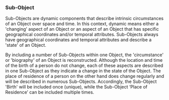 ### Sub-Object

Sub-Objects are dynamic components that describe intrinsic circumstances of an Object over space and time. In this context, dynamic means either a 'changing' aspect of an Object or an aspect of an Object that has specific geographical coordinates and/or temporal attributes. Sub-Objects always have geographical coordinates and temporal attributes and describe a 'state' of an Object.

By including a number of Sub-Objects within one Object, the 'circumstance' or 'biography' of an Object is reconstructed. Although the location and time of the birth of a person do not change, each of these aspects are described in one Sub-Object as they indicate a change in the state of the Object. The place of residence of a person on the other hand does change regularly and will be described in numerous Sub-Objects. Accordingly, the Sub-Object 'Birth' will be included once (unique), while the Sub-Object ‘Place of Residence’ can be included multiple times.